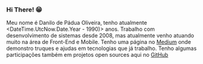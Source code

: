 ### Hi There! 😁

Meu nome é Danilo de Pádua Oliveira, tenho atualmente <DateTime.UtcNow.Date.Year - 1990)> anos. Trabalho com desenvolvimento de sistemas desde 2008, mas atualmente venho atuando muito na área de Front-End e Mobile. Tenho uma página no [Medium](https://medium.com/@danilopadua/) onde demonstro truques e ajudas em tecnologias que já trabalho. Tenho algumas participações também em projetos open sources aqui no [GitHub](https://github.com/danpadua)
